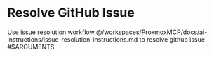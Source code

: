 # Resolve GitHub Issue

Use issue resolution workflow
@/workspaces/ProxmoxMCP/docs/ai-instructions/issue-resolution-instructions.md
to resolve github issue #$ARGUMENTS
